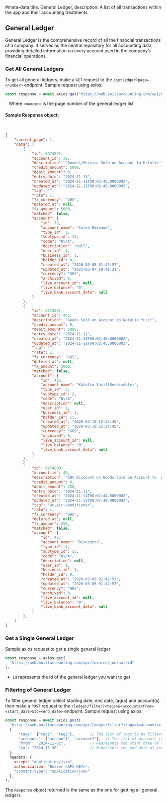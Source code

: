 #meta-data title: General Ledger, description: A list of all transactions within the app and their accounting treatments.

## General Ledger

General Ledger is the comprehensive record of all the financial transactions of a company. It serves as the central repository for all accounting data, providing detailed information on every account used in the company’s financial operations.

### Get All General Ledgers

To get all general ledgers, make a `GET` request to the `/getledger?page=<number>` endpoint. Sample request using axios:

```js
const response = await axios.get("https://web.builtaccounting.com/api/getledger?page=<number>");
```
  
Where `<number>` is the page number of the general ledger list

#### Sample Response object:
    
```json
{
    "current_page": 1,
    "data": [
        {
            "id": 6974892,
            "account_id": 39,
            "description": "Goods\/Service Sold on Account to Katulie Yusif",
            "credit_amount": 5000,
            "debit_amount": 0,
            "entry_date": "2024-11-11",
            "created_at": "2024-11-11T00:02:45.000000Z",
            "updated_at": "2024-11-11T00:02:45.000000Z",
            "tag": "",
            "rate": 1,
            "fx_currency": "GHS",
            "deleted_at": null,
            "fx_amount": 5000,
            "matched": false,
            "account": {
                "id": 39,
                "account_name": "Sales Revenue",
                "type_id": 1,
                "subtype_id": 13,
                "code": "N\/A",
                "description": "null",
                "user_id": 1,
                "business_id": 1,
                "holder_id": 0,
                "created_at": "2020-03-05 01:42:57",
                "updated_at": "2023-03-07 19:41:21",
                "currency": "GHS",
                "archived": 0,
                "live_account_id": null,
                "live_balance": "0",
                "live_bank_account_data": null
            }
        },
        {
            "id": 6974891,
            "account_id": 463,
            "description": "Goods Sold on Account to Katulie Yusif",
            "credit_amount": 0,
            "debit_amount": 5000,
            "entry_date": "2024-11-11",
            "created_at": "2024-11-11T00:02:45.000000Z",
            "updated_at": "2024-11-11T00:02:45.000000Z",
            "tag": "",
            "rate": 1,
            "fx_currency": "GHS",
            "deleted_at": null,
            "fx_amount": 5000,
            "matched": false,
            "account": {
                "id": 463,
                "account_name": "Katulie Yusif(Receivable)",
                "type_id": 3,
                "subtype_id": 2,
                "code": "N\/A",
                "description": null,
                "user_id": 1,
                "business_id": 1,
                "holder_id": 11,
                "created_at": "2020-03-10 12:24:45",
                "updated_at": "2020-03-10 12:24:45",
                "currency": "GHS",
                "archived": 0,
                "live_account_id": null,
                "live_balance": "0",
                "live_bank_account_data": null
            }
        },
        {
            "id": 6974890,
            "account_id": 40,
            "description": "50% Discount on Goods sold on Account to  Abraham Lincoln Don",
            "credit_amount": 0,
            "debit_amount": 250,
            "entry_date": "2024-11-11",
            "created_at": "2024-11-11T00:02:44.000000Z",
            "updated_at": "2024-11-11T00:02:44.000000Z",
            "tag": "ac,air-conditioner",
            "rate": 1,
            "fx_currency": "GHS",
            "deleted_at": null,
            "fx_amount": 250,
            "matched": false,
            "account": {
                "id": 40,
                "account_name": "Discounts",
                "type_id": 1,
                "subtype_id": 13,
                "code": "N\/A",
                "description": null,
                "user_id": 1,
                "business_id": 1,
                "holder_id": 0,
                "created_at": "2020-03-05 01:42:57",
                "updated_at": "2020-03-05 01:42:57",
                "currency": "GHS",
                "archived": 0,
                "live_account_id": null,
                "live_balance": "0",
                "live_bank_account_data": null
            }
        },
    ]
}
```

### Get a Single General Ledger

Sample axios request to get a single general ledger

```js
const response = axios.get(
  "https://web.builtaccounting.com/api/invoice/journal/id"
);
```

- `id` represents the id of the general ledger you want to get

### Filtering of General Ledger

To filter general ledger select starting date, end date, tag(s) and account(s) then make a `POST` request to the `/ledger/filter?<tags>&<accounts>from=<start_date>&to=<end_date>` endpoint. Sample request using axios:

```js
const response = await axios.post(
  "https://web.builtaccounting.com/api/ledger/filter?<tags>&<accounts>from=<start_date>&to=<end_date>",
  {
      "tags": ["tag1", "tag2"],       // The list of tags to be filtered
      "accounts": ["account1", "account2"],  // The list of accounts to be filtered
      "from": "2024-11-01",           // Represents the start date of ledgers to be filtered
      "to": "2024-11-30"              // Represents the end date of ledgers to be filtered
  },
  headers: {
    accept: "application/json",
    authorization: "Bearer <API-KEY>",
    "content-type": "application/json"
  },
);
```

The `Response` object returned is the same as the one for getting all general ledgers

